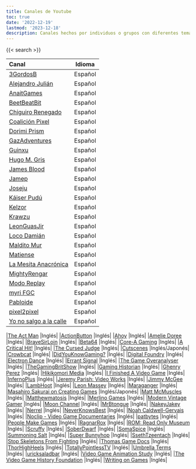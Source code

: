 ```yaml
---
title: Canales de Youtube
toc: true
date: '2022-12-19'
lastmod: '2023-12-18'
description: Canales hechos por individuos o grupos con diferentes temas que compartir.
---
```

{{< search >}}

|Canal                                                  										| Idioma |
|:------------------------------------------------------										|:------:|
|[3GordosB](https://www.youtube.com/@3GordosB)			 										|Español|
|[Alejandro Julián](https://www.youtube.com/user/AlejandroJSL)									|Español|
|[AnaitGames](https://www.youtube.com/@anaitgames)												|Español|
|[BeetBeatBit](https://www.youtube.com/channel/UCvVOxuJqDgGkL683uvkOCGg)						|Español|
|[Chiguiro Renegado](https://www.youtube.com/c/ChiguiroRenegado)								|Español|
|[Coalición Pixel](https://www.youtube.com/channel/UChn7IS0X7C7_IvCDym_P90A)					|Español|
|[Dorimi Prism](https://www.youtube.com/@TrapnestShinigami)										|Español|
|[GazAdventures](https://www.youtube.com/@GazAdventures)										|Español|
|[Guinxu](https://www.youtube.com/c/Guinxu)														|Español|
|[Hugo M. Gris](https://www.youtube.com/channel/UCaLz_puKCmed5kEkuJzSgpA)						|Español|
|[James Blood](https://www.youtube.com/c/JamesBlood45)											|Español|
|[Jamep](https://www.youtube.com/channel/UCQZpHLb_lQK6ShUFIoZ0zgw)								|Español|
|[Joseju](https://www.youtube.com/channel/UCzDI_VuYb14FLu9f8uXOeSA)								|Español|
|[Káiser Pudú](https://www.youtube.com/@KaiserPudu)												|Español|
|[Kelzor](https://www.youtube.com/channel/UCteAOKffwKZlPlZTXlzwKmQ)								|Español|
|[Krawzu](https://www.youtube.com/@krawzu)														|Español|
|[LeonGuasJir](https://www.youtube.com/user/LeonGuasJir)										|Español|
|[Loco Damián](https://www.youtube.com/user/supermordecai68)									|Español|
|[Maldito Mur](https://www.youtube.com/channel/UCOpVuDFNo_ttOh7KwE7bOuw)						|Español|
|[Matiense](https://www.youtube.com/channel/UCGyyyeo7J8wAbj_P9a1xbLg)							|Español|
|[La Mesita Anacrónica](https://www.youtube.com/c/LaMesitaAnacr%C3%B3nica)						|Español|
|[MightyRengar](https://www.youtube.com/c/MightyRengarrr)										|Español|
|[Modo Replay](https://www.youtube.com/@ModoReplay1)											|Español|
|[myri FGC](https://www.youtube.com/@myriFGC)													|Español|
|[Pabloide](https://www.youtube.com/channel/UCgQ7_cgUWWTi4oQCAlezj1A)							|Español|
|[pixel2pixel](https://www.youtube.com/user/pixel2pixel)										|Español|
|[Yo no salgo a la calle](https://www.youtube.com/@El_Rafa)										|Español|

|[The Act Man](https://www.youtube.com/@TheActMan)												|Inglés|
|[ActionButton](https://www.youtube.com/c/ActionButton) 										|Inglés|
|[Ahoy](https://www.youtube.com/user/XboxAhoy)          										|Inglés|
|[Amelie Doree](https://www.youtube.com/@AmelieDoree)                       					|Inglés|
|[BraveSirLoin](https://www.youtube.com/@BraveSirLoin)											|Inglés|
|[Beta64](https://www.youtube.com/@Beta64)														|Inglés|
|[Core-A Gaming](https://www.youtube.com/c/CoreAGaming)											|Inglés|
|[A Critical Hit!](https://www.youtube.com/@ACriticalHit)                   					|Inglés|
|[The Cursed Judge](https://www.youtube.com/@TheCursedJudge)									|Inglés|
|[Cutscenes](https://www.youtube.com/channel/UC1LbVYK0KwVrX9ke3i0tpfQ)							|Inglés/Japonés|
|[Crowbcat](https://www.youtube.com/@crowbcat)													|Inglés|
|[DidYouKnowGaming?](https://www.youtube.com/@DYKGaming)										|Inglés|
|[Digital Foundry](https://www.youtube.com/@DigitalFoundry)										|Inglés|
|[Electron Dance](https://www.youtube.com/@Electrondance)										|Inglés|
|[Errant Signal](https://www.youtube.com/user/Campster)											|Inglés|
|[The Game Overanalyser](https://www.youtube.com/channel/UCZMF14eNxvuReRTceX_mbqQ)				|Inglés|
|[TheGamingBritShow](https://www.youtube.com/user/TheGamingBritShow)							|Inglés|
|[Gaming Historian](https://www.youtube.com/user/mcfrosticles)									|Inglés|
|[Ghenry Perez](https://www.youtube.com/user/GhenryPerez)										|Inglés|
|[Hikikomori Media](https://www.youtube.com/user/SendMeYourScripts)								|Inglés|
|[I Finished A Video Game](https://www.youtube.com/@IFinishedAVideoGame)						|Inglés|
|[InfernoPlus](https://www.youtube.com/user/dmtinfernocide)										|Inglés|
|[Jeremy Parish: Video Works](https://www.youtube.com/c/JeremyParish)							|Inglés|
|[Jimmy McGee](https://www.youtube.com/@JimmyMcG33)												|Inglés|
|[LambHoot](https://www.youtube.com/user/LambHoot)												|Inglés|
|[Leon Massey](https://www.youtube.com/user/MeowsyOnEUW)										|Inglés|
|[Maraganger](https://www.youtube.com/@maraganger)												|Inglés|
|[Masahiro Sakurai on Creating Games](https://www.youtube.com/channel/UCv1DvRY5PyHHt3KN9ghunuw)	|Inglés/Japonés|
|[Matt McMuscles](https://www.youtube.com/@MattMcMuscles)										|Inglés|
|[Matthewmatosis](https://www.youtube.com/user/Matthewmatosis)									|Inglés|
|[Merlino Games](https://www.youtube.com/@Merlino_Games)										|Inglés|
|[Modern Vintage Gamer](https://www.youtube.com/c/ModernVintageGamer)							|Inglés|
|[Moon Channel](https://www.youtube.com/@moon-channel)											|Inglés|
|[MrBtongue](https://www.youtube.com/@MrBtongue)												|Inglés|
|[NakeyJakey](https://www.youtube.com/@NakeyJakey)												|Inglés|
|[Nerrel](https://www.youtube.com/channel/UCZKyj7wDE51SMbkrRBT6SdA)								|Inglés|
|[NeverKnowsBest](https://www.youtube.com/channel/UC1fKT0wuhchtclPqpdWEnHw)						|Inglés|
|[Noah Caldwell-Gervais](https://www.youtube.com/user/broadcaststsatic)							|Inglés|
|[Noclip - Video Game Documentaries](https://www.youtube.com/channel/UC0fDG3byEcMtbOqPMymDNbw)	|Inglés|
|[patbytes](https://www.youtube.com/@patbytes)                                  				|Inglés|
|[People Make Games](https://www.youtube.com/c/PeopleMakeGames)									|Inglés|
|[RagnarRox](https://www.youtube.com/user/RagnarRoxShow)										|Inglés|
|[ROM: Read Only Museum](https://www.youtube.com/channel/UC5FcNtu_P4t7IkU_Izh7cVQ)				|Inglés|
|[Scruffy](https://www.youtube.com/@ScruffyMusic)												|Inglés|
|[SoberDwarf](https://www.youtube.com/channel/UCs595r4A30fYDOd7AzTAgbw)							|Inglés|
|[SomaSpice](https://www.youtube.com/channel/UCUEpVC_Ia7fYhy426DvezSQ)							|Inglés|
|[Summoning Salt](https://www.youtube.com/@SummoningSalt)										|Inglés|
|[Super Bunnyhop](https://www.youtube.com/c/bunnyhopshow)										|Inglés|
|[SsethTzeentach](https://www.youtube.com/c/SsethTzeentach)										|Inglés|
|[Stop Skeletons From Fighting](https://www.youtube.com/c/StopSkeletonsFromFighting)			|Inglés|
|[Thomas Game Docs](https://www.youtube.com/@ThomasGameDocs)									|Inglés|
|[ThorHighHeels](https://www.youtube.com/user/ThorHighHeels)									|Inglés|
|[TotallyPointlessTV](https://www.youtube.com/@TotallyPointlessTV)								|Inglés|
|[Umbrella Terms](https://www.youtube.com/@UmbrellaTerms)										|Inglés|
|[uricksaladbar](https://www.youtube.com/@uricksaladbar)										|Inglés|
|[Video Game Animation Study](https://www.youtube.com/@VideoGameAnimationStudy)					|Inglés|
|[The Video Game History Foundation](https://www.youtube.com/@GameHistoryOrg)					|Inglés|
|[Writing on Games](https://www.youtube.com/@WritingOnGames)									|Inglés|
